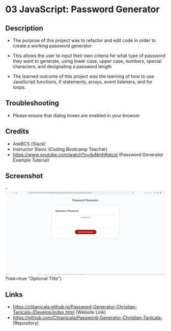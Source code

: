 # 03 JavaScript: Password Generator

## Description
- The purpose of this project was to refactor and edit code in order to create a working password generator

- This allows the user to input their own criteria for what type of password they want to generate, using lower case, upper case, numbers, special characters, and designating a password length

- The learned outcome of this project was the learning of how to use JavaScript functions, if statements, arrays, event listeners, and for loops.

## Troubleshooting
- Please ensure that dialog boxes are enabled in your browser

## Credits
- AskBCS (Slack)
- Instructor Slavic (Coding Bootcamp Teacher)
- https://www.youtube.com/watch?v=duNmhKgtcsI (Password Generator Example Tutorial)

## Screenshot
-![Alt text](/Assets/FinalProduct.png)?raw=true "Optional Title")

## Links
- https://chtanicala.github.io/Password-Generator-Christian-Tanicala-/Develop/index.html (Website Link)
- https://github.com/Chtanicala/Password-Generator-Christian-Tanicala- (Repository)
